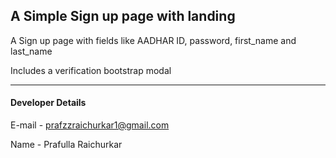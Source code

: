 ## A Simple Sign up page with landing


A Sign up page with fields like AADHAR ID, password, first_name and last_name

Includes a verification bootstrap modal

***

#### Developer Details

E-mail - prafzzraichurkar1@gmail.com

Name - Prafulla Raichurkar